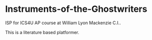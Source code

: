 # Instruments-of-the-Ghostwriters

ISP for ICS4U AP course at William Lyon Mackenzie C.I..

This is a literature based platformer.
